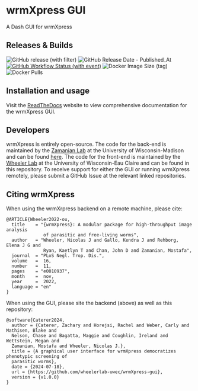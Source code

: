 # wrmXpress GUI

A Dash GUI for wrmXpress

## Releases & Builds

![GitHub release (with filter)](https://img.shields.io/github/v/release/wheelerlab-uwec/wrmXpress-gui)
![GitHub Release Date - Published_At](https://img.shields.io/github/release-date/wheelerlab-uwec/wrmxpress-gui)
[![GitHub Workflow Status (with event)](https://img.shields.io/github/actions/workflow/status/wheelerlab-uwec/wrmxpress-gui/push-docker-image.yml?event=release)](https://hub.docker.com/r/wheelern/wrmxpress_gui/tags)
![Docker Image Size (tag)](https://img.shields.io/docker/image-size/wheelern/wrmxpress_gui/latest)
![Docker Pulls](https://img.shields.io/docker/pulls/wheelern/wrmxpress_gui)

<!-- ## Testing

![GitHub Actions Workflow Status](https://img.shields.io/github/actions/workflow/status/wheelerlab-uwec/wrmxpress-gui/dash-test.yml)
-![Code coverage](https://wheelerlab-uwec.github.io/wrmxpress-gui/badges/coverage.svg) - -->

## Installation and usage

Visit the [ReadTheDocs](https://wrmxpress-gui.readthedocs.io/latest/) website to view comprehensive documentation for the wrmXpress GUI.

## Developers

wrmXpress is entirely open-source. The code for the back-end is maintained by the [Zamanian Lab](https://www.zamanianlab.org/) at the University of Wisconsin-Madison and can be found [here](https://github.com/zamanianlab/wrmXpress). The code for the front-end is maintained by the [Wheeler Lab](https://wheelerlab.bio/) at the University of Wisconsin-Eau Claire and can be found in this repository. To receive support for either the GUI or running wrmXpress remotely, please submit a GitHub Issue at the relevant linked repositories.

## Citing wrmXpress

When using the wrmXrpress backend on a remote machine, please cite:

    @ARTICLE{Wheeler2022-ou,
      title    = "{wrmXpress}: A modular package for high-throughput image analysis
                  of parasitic and free-living worms",
      author   = "Wheeler, Nicolas J and Gallo, Kendra J and Rehborg, Elena J G and
                  Ryan, Kaetlyn T and Chan, John D and Zamanian, Mostafa",
      journal  = "PLoS Negl. Trop. Dis.",
      volume   =  16,
      number   =  11,
      pages    = "e0010937",
      month    =  nov,
      year     =  2022,
      language = "en"
    }

When using the GUI, please site the backend (above) as well as this repository:

    @software{Caterer2024,
      author = {Caterer, Zachary and Horejsi, Rachel and Weber, Carly and Mathisen, Blake and 
      Nelson, Chase and Bagatta, Maggie and Coughlin, Ireland and Wettstein, Megan and 
      Zamanian, Mostafa and Wheeler, Nicolas J.},
      title = {A graphical user interface for wrmXpress democratizes phenotypic screening of 
      parasitic worms},
      date = {2024-07-18},
      url = {https://github.com/wheelerlab-uwec/wrmXpress-gui},
      version = {v1.0.0}
    }